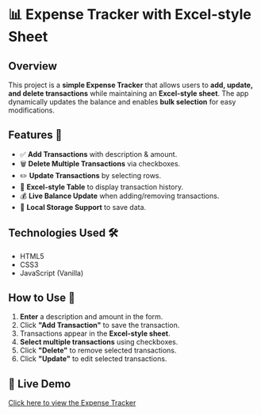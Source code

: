 # 📊 Expense Tracker with Excel-style Sheet

## Overview
This project is a **simple Expense Tracker** that allows users to **add, update, and delete transactions** while maintaining an **Excel-style sheet**. The app dynamically updates the balance and enables **bulk selection** for easy modifications.

## Features 🚀
- ✅ **Add Transactions** with description & amount.
- 🗑️ **Delete Multiple Transactions** via checkboxes.
- ✏️ **Update Transactions** by selecting rows.
- 📄 **Excel-style Table** to display transaction history.
- 💰 **Live Balance Update** when adding/removing transactions.
- 💾 **Local Storage Support** to save data.

## Technologies Used 🛠️
- HTML5
- CSS3
- JavaScript (Vanilla)

## How to Use 🔧
1. **Enter** a description and amount in the form.
2. Click **"Add Transaction"** to save the transaction.
3. Transactions appear in the **Excel-style sheet**.
4. **Select multiple transactions** using checkboxes.
5. Click **"Delete"** to remove selected transactions.
6. Click **"Update"** to edit selected transactions.

## 🔗 Live Demo
[Click here to view the Expense Tracker](https://abhijitpatare.github.io/Expence-Tracker/)
